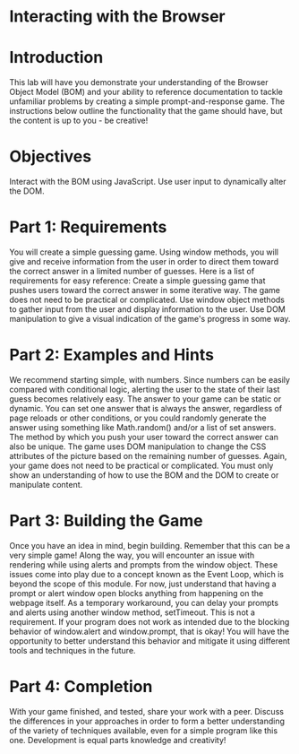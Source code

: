 
# Interacting with the Browser

# Introduction
This lab will have you demonstrate your understanding of the Browser Object Model (BOM) and your ability to reference documentation to tackle unfamiliar problems by creating a simple prompt-and-response game. The instructions below outline the functionality that the game should have, but the content is up to you - be creative!

# Objectives
Interact with the BOM using JavaScript. Use user input to dynamically alter the DOM.

# Part 1: Requirements
You will create a simple guessing game. Using window methods, you will give and receive information from the user in order to direct them toward the correct answer in a limited number of guesses. Here is a list of requirements for easy reference:
Create a simple guessing game that pushes users toward the correct answer in some iterative way. The game does not need to be practical or complicated. Use window object methods to gather input from the user and display information to the user.
Use DOM manipulation to give a visual indication of the game's progress in some way.

# Part 2: Examples and Hints
We recommend starting simple, with numbers. Since numbers can be easily compared with conditional logic, alerting the user to the state of their last guess becomes relatively easy. The answer to your game can be static or dynamic. You can set one answer that is always the answer, regardless of page reloads or other conditions, or you could randomly generate the answer using something like Math.random() and/or a list of set answers. The method by which you push your user toward the correct answer can also be unique. The game uses DOM manipulation to change the CSS attributes of the picture based on the remaining number of guesses. Again, your game does not need to be practical or complicated. You must only show an understanding of how to use the BOM and the DOM to create or manipulate content.

# Part 3: Building the Game
Once you have an idea in mind, begin building. Remember that this can be a very simple game! Along the way, you will encounter an issue with rendering while using alerts and prompts from the window object. These issues come into play due to a concept known as the Event Loop, which is beyond the scope of this module. For now, just understand that having a prompt or alert window open blocks anything from happening on the webpage itself. As a temporary workaround, you can delay your prompts and alerts using another window method, setTimeout. This is not a requirement. If your program does not work as intended due to the blocking behavior of window.alert and window.prompt, that is okay! You will have the opportunity to better understand this behavior and mitigate it using different tools and techniques in the future.

# Part 4: Completion
With your game finished, and tested, share your work with a peer. Discuss the differences in your approaches in order to form a better understanding of the variety of techniques available, even for a simple program like this one. Development is equal parts knowledge and creativity!